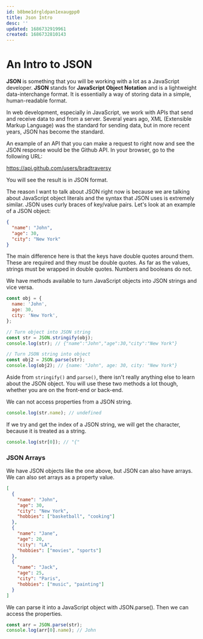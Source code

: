 ```yaml
---
id: b8bme1drgldpan1exaugpp0
title: Json Intro
desc: ''
updated: 1686732919961
created: 1686732810143
---
```

# An Intro to JSON

**JSON** is something that you will be working with a lot as a JavaScript developer. **JSON** stands for **JavaScript Object Notation** and is a lightweight data-interchange format. It is essentially a way of storing data in a simple, human-readable format.

In web development, especially in JavaScript, we work with APIs that send and receive data to and from a server. Several years ago, XML (Extensible Markup Language) was the standard for sending data, but in more recent years, JSON has become the standard.

An example of an API that you can make a request to right now and see the JSON response would be the Github API. In your browser, go to the following URL:

https://api.github.com/users/bradtraversy

You will see the result is in JSON format.

The reason I want to talk about JSON right now is because we are talking about JavaScript object literals and the syntax that JSON uses is extremely similar. JSON uses curly braces of key/value pairs. Let's look at an example of a JSON object:

```json
{
  "name": "John",
  "age": 30,
  "city": "New York"
}
```

The main difference here is that the keys have double quotes around them. These are required and they must be double quotes. As far as the values, strings must be wrapped in double quotes. Numbers and booleans do not.

We have methods available to turn JavaScript objects into JSON strings and vice versa.

```js
const obj = {
  name: 'John',
  age: 30,
  city: 'New York',
};

// Turn object into JSON string
const str = JSON.stringify(obj);
console.log(str); // {"name":"John","age":30,"city":"New York"}

// Turn JSON string into object
const obj2 = JSON.parse(str);
console.log(obj2); // {name: "John", age: 30, city: "New York"}
```

Aside from `stringify()` and `parse()`, there isn't really anything else to learn about the JSON object. You will use these two methods a lot though, whether you are on the front-end or back-end.

We can not access properties from a JSON string.

```js
console.log(str.name); // undefined
```

If we try and get the index of a JSON string, we will get the character, because it is treated as a string.

```js
console.log(str[0]); // "{"
```

### JSON Arrays

We have JSON objects like the one above, but JSON can also have arrays. We can also set arrays as a property value.

```json
[
  {
    "name": "John",
    "age": 30,
    "city": "New York",
    "hobbies": ["basketball", "cooking"]
  },
  {
    "name": "Jane",
    "age": 20,
    "city": "LA",
    "hobbies": ["movies", "sports"]
  },
  {
    "name": "Jack",
    "age": 25,
    "city": "Paris",
    "hobbies": ["music", "painting"]
  }
]
```

We can parse it into a JavaScript object with JSON.parse(). Then we can access the properties.

```js
const arr = JSON.parse(str);
console.log(arr[0].name); // John
```
